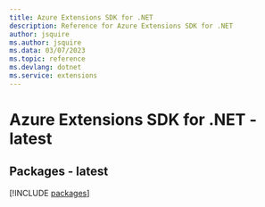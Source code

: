 ```yaml
---
title: Azure Extensions SDK for .NET
description: Reference for Azure Extensions SDK for .NET
author: jsquire
ms.author: jsquire
ms.data: 03/07/2023
ms.topic: reference
ms.devlang: dotnet
ms.service: extensions
---
```

# Azure Extensions SDK for .NET - latest
## Packages - latest
[!INCLUDE [packages](extensions-index.md)]